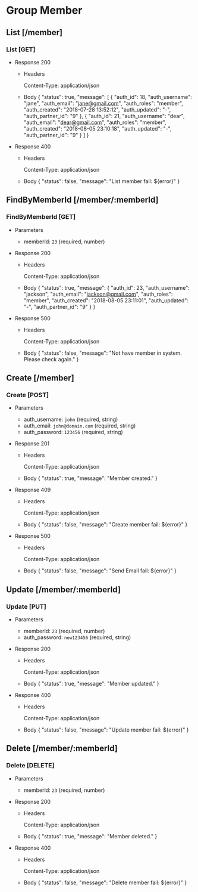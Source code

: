 # Group Member

## List [/member]

### List [GET]
+ Response 200
    + Headers

        Content-Type: application/json


    + Body
        {
            "status": true,
            "message": [
                {
                    "auth_id": 18,
                    "auth_username": "jane",
                    "auth_email": "jane@gmail.com",
                    "auth_roles": "member",
                    "auth_created": "2018-07-28 13:52:12",
                    "auth_updated": "-",
                    "auth_partner_id": "9"
                },
                {
                    "auth_id": 21,
                    "auth_username": "dear",
                    "auth_email": "dear@gmail.com",
                    "auth_roles": "member",
                    "auth_created": "2018-08-05 23:10:18",
                    "auth_updated": "-",
                    "auth_partner_id": "9"
                }
            ]
        }

+ Response 400

    + Headers

        Content-Type: application/json

    + Body
        {
            "status": false,
            "message": "List member fail: ${error}"
        }

## FindByMemberId [/member/:memberId]

### FindByMemberId [GET]

+ Parameters

    + memberId: `23` (required, number)


+ Response 200
    + Headers

        Content-Type: application/json


    + Body
         {
            "status": true,
            "message": {
                "auth_id": 23,
                "auth_username": "jackson",
                "auth_email": "jackson@gmail.com",
                "auth_roles": "member",
                "auth_created": "2018-08-05 23:11:01",
                "auth_updated": "-",
                "auth_partner_id": "9"
            }
        }

+ Response 500

    + Headers

        Content-Type: application/json

    + Body
        {
            "status": false,
            "message": "Not have member in system. Please check again."
        }



## Create [/member]

### Create [POST]

+ Parameters

    + auth_username: `john` (required, string)
    + auth_email: `john@domain.com` (required, string)
    + auth_password: `123456` (required, string)


+ Response 201
    + Headers

        Content-Type: application/json


    + Body
         {
            "status": true,
            "message": "Member created."
        }

+ Response 409

    + Headers

        Content-Type: application/json

    + Body
        {
            "status": false,
            "message": "Create member fail: ${error}"
        }

+ Response 500

    + Headers

        Content-Type: application/json

    + Body
        {
            "status": false,
            "message": "Send Email fail: ${error}"
        }

## Update [/member/:memberId]

### Update [PUT]

+ Parameters

    + memberId: `23` (required, number)
    + auth_password: `new123456` (required, string)


+ Response 200
    + Headers

        Content-Type: application/json


    + Body
         {
            "status": true,
            "message": "Member updated."
        }

+ Response 400

    + Headers

        Content-Type: application/json

    + Body
        {
            "status": false,
            "message": "Update member fail: ${error}"
        }

## Delete [/member/:memberId]

### Delete [DELETE]

+ Parameters

    + memberId: `23` (required, number)


+ Response 200
    + Headers

        Content-Type: application/json


    + Body
         {
            "status": true,
            "message": "Member deleted."
        }

+ Response 400

    + Headers

        Content-Type: application/json

    + Body
        {
            "status": false,
            "message": "Delete member fail: ${error}"
        }


